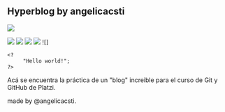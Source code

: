 ## Hyperblog by angelicacsti

![](https://developer.microsoft.com/es-es/media/azure-a.png) 

![](https://img.shields.io/github/stars/pandao/editor.md.svg) ![](https://img.shields.io/github/forks/pandao/editor.md.svg) ![](https://img.shields.io/github/tag/pandao/editor.md.svg) ![](https://img.shields.io/github/release/pandao/editor.md.svg) ![]

	<?
         "Hello world!";
    ?>
	
Acá se encuentra la práctica de un "blog" increible para el curso de Git y GitHub de Platzi. 

made by @angelicacsti. 

